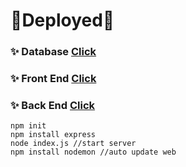 
# 🎉Deployed🎉

### ✨ Database [Click](https://cloud.mongodb.com/)

### ✨ Front End [Click](https://app.netlify.com/)

### ✨ Back End [Click](https://dashboard.heroku.com/apps)

```
npm init
npm install express
node index.js //start server
npm install nodemon //auto update web
```

